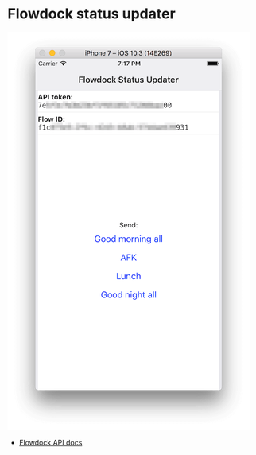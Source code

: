 # Flowdock status updater

![screenshot](https://raw.githubusercontent.com/lucascaton/flowdock-status-updater/master/screenshot.png)

* [Flowdock API docs](https://www.flowdock.com/api/)

